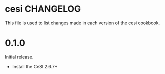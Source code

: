 # cesi CHANGELOG

This file is used to list changes made in each version of the cesi cookbook.

# 0.1.0

Initial release.

- Install the CeSI 2.6.7+

